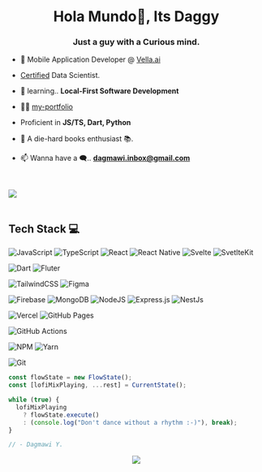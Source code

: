 <h1 align="center">Hola Mundo👋, Its Daggy</h1>
<h3 align="center">Just a guy with a Curious mind.</h3>

- 🔭 Mobile Application Developer @ [Vella.ai](https://www.vella.ai/)

- [Certified](https://intranet.alxswe.com/certificates/2h8FxNp63T) Data Scientist.

- 🌱 learning.. **Local-First Software Development**

- 👨‍💻 [my-portfolio](https://www.dagmawi.tech)

-  Proficient in  **JS/TS, Dart, Python**

-  📖 A die-hard books enthusiast 📚.

- 📫 Wanna have a 🗨.. **dagmawi.inbox@gmail.com**

<br>
<br>
<a href="https://github.com/Dagmawi-Y/gvc">
  <img src="gh-counter.dagmawi.tech/badge/Dagmawi-Y/Dagmawi-Y?reverse=true&theme=sunset&style=flat&label=People%20were%20here&size=large&font=roboto&animation=pulse" />
</a>
<br>
<br>

## Tech Stack 💻
![JavaScript](https://img.shields.io/badge/-JavaScript-000?style=for-the-badge&logo=javascript)
![TypeScript](https://img.shields.io/badge/-TypeScript-000?style=for-the-badge&logo=typescript)
![React](https://img.shields.io/badge/-React-000?style=for-the-badge&logo=react)
![React Native](https://img.shields.io/badge/-React%20Native-000?style=for-the-badge&logo=react&logoColor=61DAFB)
![Svelte](https://img.shields.io/badge/-Svelte-000?style=for-the-badge&logo=svelte)
![SvetlteKit](https://img.shields.io/badge/-SvelteKit-000?style=for-the-badge&logo=svelte-kit)

![Dart](https://img.shields.io/badge/-Dart-000?style=for-the-badge&logo=dart)
![Fluter](https://img.shields.io/badge/-Flutter-000?style=for-the-badge&logo=flutter)


![TailwindCSS](https://img.shields.io/badge/-TailwindCSS-000?style=for-the-badge&logo=tailwind-css)
![Figma](https://img.shields.io/badge/-Figma-000?style=for-the-badge&logo=figma)


![Firebase](https://img.shields.io/badge/-Firebase-000?style=for-the-badge&logo=firebase)
![MongoDB](https://img.shields.io/badge/-MongoDB-000?style=for-the-badge&logo=mongodb)
![NodeJS](https://img.shields.io/badge/-NodeJS-000?style=for-the-badge&logo=node.js&logoColor=pink)
![Express.js](https://img.shields.io/badge/-ExpressJS-000?style=for-the-badge&logo=express)
![NestJs](https://img.shields.io/badge/-NestJS-000?style=for-the-badge&logo=nestjs)


![Vercel](https://img.shields.io/badge/-Vercel-000?style=for-the-badge&logo=vercel)
![GitHub Pages](https://img.shields.io/badge/-GitHub%20Pages-000?style=for-the-badge&logo=github)


![GitHub Actions](https://img.shields.io/badge/-github%20actions-000?style=for-the-badge&logo=githubactions)


![NPM](https://img.shields.io/badge/-NPM-000?style=for-the-badge&logo=npm)
![Yarn](https://img.shields.io/badge/-yarn-000?style=for-the-badge&logo=yarn)


![Git](https://img.shields.io/badge/-Git-000?style=for-the-badge&logo=git)

``` javascript
const flowState = new FlowState();
const [lofiMixPlaying, ...rest] = CurrentState();

while (true) {
  lofiMixPlaying 
    ? flowState.execute() 
    : (console.log("Don't dance without a rhythm :-)"), break);
}

// - Dagmawi Y.

```
<p align="center">
<img src="https://github.com/Dagmawi-Y/Dagmawi-Y/blob/output/github-contribution-grid-snake.svg">
</p>
